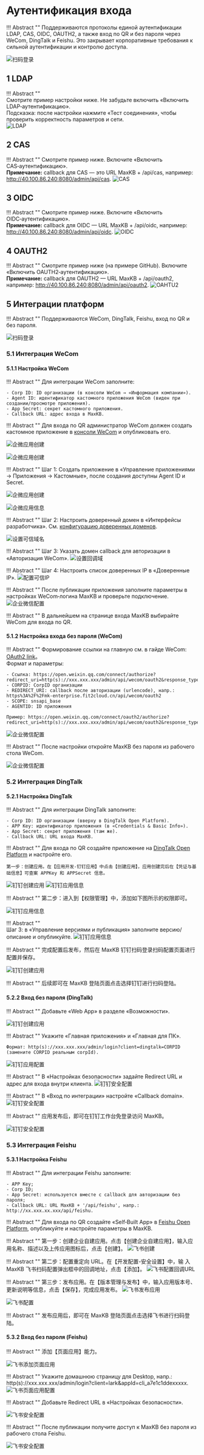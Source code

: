 # Аутентификация входа
!!! Abstract "" 
    Поддерживаются протоколы единой аутентификации LDAP, CAS, OIDC, OAUTH2, а также вход по QR и без пароля через WeCom, DingTalk и Feishu. Это закрывает корпоративные требования к сильной аутентификации и контролю доступа.

![扫码登录](../../img/system/login_auth_view.png)

## 1 LDAP

!!! Abstract ""  
    Смотрите пример настройки ниже. Не забудьте включить «Включить LDAP‑аутентификацию».     
    Подсказка: после настройки нажмите «Тест соединения», чтобы проверить корректность параметров и сети.      
![LDAP](../../img/system/LDAP.png)


## 2 CAS

!!! Abstract ""
    Смотрите пример ниже. Включите «Включить CAS‑аутентификацию».    
    **Примечание:** callback для CAS — это URL MaxKB + /api/cas, например: http://40.100.86.240:8080/admin/api/cas.
![CAS](../../img/system/CAS.png)


## 3 OIDC

!!! Abstract ""
    Смотрите пример ниже. Включите «Включить OIDC‑аутентификацию».   
    **Примечание:** callback для OIDC — URL MaxKB + /api/oidc, например: http://40.100.86.240:8080/admin/api/oidc.
![OIDC](../../img/system/OIDC.png)

## 4 OAUTH2

!!! Abstract ""
    Смотрите пример ниже (на примере GitHub). Включите «Включить OAUTH2‑аутентификацию».   
    **Примечание:** callback для OAUTH2 — URL MaxKB + /api/oauth2, например: http://40.100.86.240:8080/admin/api/oauth2.
![OAHTU2](../../img/system/oauth2.png)

## 5 Интеграции платформ

!!! Abstract ""
    Поддерживаются WeCom, DingTalk, Feishu, вход по QR и без пароля.

![扫码登录](../../img/system/scan_code%20_login.png)



### 5.1 Интеграция WeCom

#### 5.1.1 Настройка WeCom

!!! Abstract ""
    Для интеграции WeCom заполните:
    
    - Corp ID: ID организации (в консоли WeCom → «Информация компании»).
    - Agent ID: идентификатор кастомного приложения WeCom (виден при создании/просмотре приложения).
    - App Secret: секрет кастомного приложения.
    - Callback URL: адрес входа в MaxKB.


!!! Abstract ""
    Для входа по QR администратор WeCom должен создать кастомное приложение в [консоли WeCom](https://work.weixin.qq.com/wework_admin/frame) и опубликовать его.

![企微应用创建](../../img/system/qiwei_create_app1.png)

![企微应用创建](../../img/system/obtain_wxid.png)


!!! Abstract ""
    Шаг 1: Создать приложение в «Управление приложениями → Приложения → Кастомные», после создания доступны Agent ID и Secret.

![企微应用创建](../../img/system/qiwei_create_app.png)

![企微应用信息](../../img/system/qiwei_appinfo.png)



!!! Abstract ""
    Шаг 2: Настроить доверенный домен в «Интерфейсы разработчика». См. [конфигурацию доверенных доменов](https://kb.fit2cloud.com/?p=915e0151-5581-406f-ac2e-22afb9b3b4bf).

![设置可信域名](../../img/system/qiwei_yuming.png)

!!! Abstract ""
    Шаг 3: Указать домен callback для авторизации в «Авторизация WeCom».
![设置回调域](../../img/system/qiwei_callback.png)

!!! Abstract ""
    Шаг 4: Настроить список доверенных IP в «Доверенные IP».
![配置可信IP](../../img/system/qiwei_ip.png)

!!! Abstract ""
    После публикации приложения заполните параметры в настройках WeCom‑логина MaxKB и проверьте подключение.
![企业微信配置](../../img/system/qiwei_setting.png)

!!! Abstract ""
    В дальнейшем на странице входа MaxKB выбирайте WeCom для входа по QR.

#### 5.1.2 Настройка входа без пароля (WeCom)

!!! Abstract ""
    Формирование ссылки на главную см. в гайде WeCom: [OAuth2 link](https://developer.work.weixin.qq.com/document/path/91120#%E6%9E%84%E9%80%A0%E4%BC%81%E4%B8%9Aoauth2%E9%93%BE%E6%8E%A5)。  
    Формат и параметры:

    - Ссылка: https://open.weixin.qq.com/connect/authorize?redirect_uri=http(s)://xxx.xxx.xxx/admin/api/wecom/oauth2&response_type=code&scope=snsapi_privateinfo&appid=CorpID&agentid=AgentID&state=maxkb#wechat_redirect
    - CORPID: CorpID организации
    - REDIRECT_URI: callback после авторизации (urlencode), напр.: https%3A%2F%2Fmk-enterprise.fit2cloud.cn/api/wecom/oauth2
    - SCOPE: snsapi_base
    - AGENTID: ID приложения

    Пример: https://open.weixin.qq.com/connect/oauth2/authorize?redirect_uri=http(s)://xxx.xxx.xxx/admin/api/wecom/oauth2&response_type=code&scope=snsapi_privateinfo&appid=ww5fad05ad336d118c&agentid=1000012&state=maxkb#wechat_redirect

![企业微信配置](../../img/system/weichat_oauth2.png)

!!! Abstract ""
    После настройки откройте MaxKB без пароля из рабочего стола WeCom.

![企业微信配置](../../img/system/weichat_oauth3.png)

### 5.2 Интеграция DingTalk

#### 5.2.1 Настройка DingTalk

!!! Abstract ""
    Для интеграции DingTalk заполните:

    - Corp ID: ID организации (вверху в DingTalk Open Platform).
    - APP Key: идентификатор приложения (в «Credentials & Basic Info»).
    - App Secret: секрет приложения (там же).
    - Callback URL: URL входа MaxKB.

!!! Abstract ""
    Для входа по QR создайте приложение на [DingTalk Open Platform](https://open-dev.dingtalk.com/) и настройте его.

    第一步：创建应用。在【应用开发-钉钉应用】中点击【创建应用】，应用创建完后在【凭证与基础信息】可查案 APPKey 和 APPSecret 信息。
![钉钉创建应用](../../img/system/dingding_app_create.png)
![钉钉应用信息](../../img/system/dingding_app_info.png)

!!! Abstract ""
    第二步：进入到【权限管理】中，添加如下图所示的权限即可。

![钉钉应用信息](../../img/system/dingding_permissions.png)

!!! Abstract ""    
    Шаг 3: в «Управление версиями и публикация» заполните версию/описание и опубликуйте.
![钉钉应用信息](../../img/system/dingding_app_release.png)

!!! Abstract ""
    完成配置后发布，然后在 MaxKB 钉钉扫码登录扫码配置页面进行配置并保存。

![钉钉创建应用](../../img/system/dingding_setting.png)

!!! Abstract ""
    后续即可在 MaxKB 登陆页面点击选择钉钉进行扫码登陆。


#### 5.2.2 Вход без пароля (DingTalk)

!!! Abstract ""
    Добавьте «Web App» в разделе «Возможности».
    

![钉钉创建应用](../../img/system/dingding_add_webapp.png)

!!! Abstract ""
    Укажите «Главная приложения» и «Главная для ПК».
    
    Формат: http(s)://xxx.xxx.xxx/admin/login?client=dingtalk=CORPID (замените CORPID реальным corpId).

![钉钉应用配置](../../img/system/dingding_webapp_config.png)

!!! Abstract ""
    В «Настройках безопасности» задайте Redirect URL и адрес для входа внутри клиента.
![钉钉安全配置](../../img/system/dingding_security_config.png)

!!! Abstract ""
    В «Вход по интеграции» настройте «Callback domain».
![钉钉安全配置](../../img/system/dingding_share_config.png)

!!! Abstract ""
    应用发布后，即可在钉钉工作台免登录访问 MaxKB。    

![钉钉安全配置](../../img/system/dingdingview.png)

### 5.3 Интеграция Feishu

#### 5.3.1 Настройка Feishu

!!! Abstract ""
    Для интеграции Feishu заполните:

    - APP Key;
    - Corp ID;
    - App Secret: используется вместе с callback для авторизации без пароля;
    - Callback URL: URL MaxKB + '/api/feishu', напр.: http://xx.xxx.xx.xxx/api/feishu.

!!! Abstract ""
    Для входа по QR создайте «Self‑Built App» в [Feishu Open Platform](https://open.feishu.cn/), опубликуйте и настройте параметры в MaxKB.

!!! Abstract ""
    第一步：创建企业自建应用。点击【创建企业自建应用】，输入应用名称、描述以及上传应用图标后，点击【创建】。
![飞书创建](../../img/system/feishu_create_app.png)

!!! Abstract ""
    第二步：配置重定向 URL。在【开发配置-安全设置】中，输 入MaxKB 飞书扫码配置弹出框中的回调地址，点击【添加】。
![飞书配置回调URL](../../img/system/feishu_url.png)

!!! Abstract ""
    第三步：发布应用。在【版本管理与发布】中，输入应用版本号、更新说明等信息，点击【保存】，完成应用发布。
![飞书发布应用](../../img/system/feishu_app_release.png)

![飞书配置](../../img/system/feishu_setting.png)

!!! Abstract ""
    发布应用后，即可在 MaxKB 登陆页面点击选择飞书进行扫码登陆。     

#### 5.3.2 Вход без пароля (Feishu)

!!! Abstract ""
    添加【页面应用】能力。

![飞书添加页面应用](../../img/system/feishu_add_webapp.png)

!!! Abstract ""
    Укажите домашнюю страницу для Desktop, напр.: http(s)://xxx.xxx.xxx/admin/login?client=lark&appId=cli_a7e1c1ddexxxxx.
![飞书页面应用配置](../../img/system/feishu_webapp_config.png)

!!! Abstract ""
    Добавьте Redirect URL в «Настройках безопасности».

![飞书安全配置](../../img/system/feishu_security_config.png)

!!! Abstract ""
    После публикации получите доступ к MaxKB без пароля из рабочего стола Feishu.

![飞书安全配置](../../img/system/feishu_view.png)
